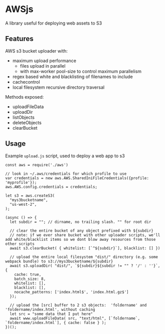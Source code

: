 # AWSjs

A library useful for deploying web assets to S3

## Features

AWS s3 bucket uploader with:
- maximum upload performance
  - files upload in parallel
  - with max-worker pool-size to control maximum parallelism
- regex based white and blacklisting of filenames to include
- cachecontrol
- local filesystem recursive directory traversal

Methods exposed:
- uploadFileData
- uploadDir
- listObjects
- deleteObjects
- clearBucket

## Usage
Example `upload.js` script, used to deploy a web app to s3
```
const aws = require('./aws')

// look in ~/.aws/credentials for which profile to use
var credentials = new aws.AWS.SharedIniFileCredentials({profile: 'myprofile'});
aws.AWS.config.credentials = credentials;

let s3 = aws.createS3(
  "mys3bucketname",
  "us-west-2",
);

(async () => {
  let subdir = ""; // dirname, no trailing slash. "" for root dir

  // clear the entire bucket of any object prefixed with ${subdir}
  // note: if we ever share bucket with other uploader scripts, we'll add white/blacklist items so we dont blow away resources from those other scripts
  await s3.clearBucket( { whitelist: [`^${subdir}`], blacklist: [] })

  // upload the entire local filesystem "dist/" directory (e.g. some webpack bundle) to s3://mys3bucketname/${subdir}
  await s3.uploadDir( "dist/", `${subdir}${subdir != "" ? '/' : ''}`, {
    cache: true,
    batch_size: 8,
    whitelist: [],
    blacklist: [],
    nocache_patterns: ['index.html$', 'index.html.gz$']
  });

  // upload the [src] buffer to 2 s3 objects:  'foldername' and 'foldername/index.html', without caching
  let src = "some data that I put here"
  await www.uploadFileData( src, "text/html", [`foldername`, `foldername/index.html`], { cache: false } );
})();
```

